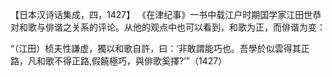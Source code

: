 【日本汉诗话集成，四，1427】
《在津纪事》一书中载江户时期国学家江田世恭对和歌与俳谐之关系的评论。从他的观点中也可以看到，和歌为正，而俳谐为变：

“（江田）桢夫性謙虚，獨以和歌自許，曰：‘非敢謂能巧也。吾學於似雲得其正路，凡和歌不得正路,假饒極巧，與俳歌奚擇?’”（1427）
